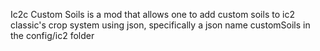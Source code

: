 Ic2c Custom Soils is a mod that allows one to add custom soils to ic2 classic's crop system using  json, specifically a json name customSoils in the config/ic2 folder
